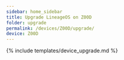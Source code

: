 ```yaml
---
sidebar: home_sidebar
title: Upgrade LineageOS on Z00D
folder: upgrade
permalink: /devices/Z00D/upgrade/
device: Z00D
---
```

{% include templates/device_upgrade.md %}
